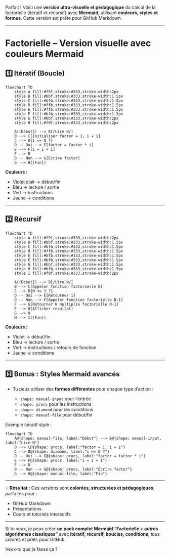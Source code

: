 Parfait ! Voici une **version ultra-visuelle et pédagogique** du calcul de la factorielle (itératif et récursif) avec **Mermaid**, utilisant **couleurs, styles et formes**. Cette version est prête pour GitHub Markdown.

---

# **Factorielle – Version visuelle avec couleurs Mermaid**

## 1️⃣ Itératif (Boucle)

```mermaid
flowchart TD
    style A fill:#f9f,stroke:#333,stroke-width:2px
    style B fill:#bbf,stroke:#333,stroke-width:1.5px
    style C fill:#bfb,stroke:#333,stroke-width:1.5px
    style D fill:#ffb,stroke:#333,stroke-width:1.5px
    style E fill:#ffb,stroke:#333,stroke-width:1.5px
    style F fill:#bfb,stroke:#333,stroke-width:1.5px
    style G fill:#bbf,stroke:#333,stroke-width:2px
    style H fill:#f9f,stroke:#333,stroke-width:2px

    A([Début]) --> B[/Lire N/]
    B --> C[Initialiser factor = 1, i = 1]
    C --> D{i <= N ?}
    D -- Oui --> E[factor = factor * i]
    E --> F[i = i + 1]
    F --> D
    D -- Non --> G[Écrire factor]
    G --> H([Fin])
```

**Couleurs :**

* Violet clair → début/fin
* Bleu → lecture / sortie
* Vert → instructions
* Jaune → conditions

---

## 2️⃣ Récursif

```mermaid
flowchart TD
    style A fill:#f9f,stroke:#333,stroke-width:2px
    style B fill:#bbf,stroke:#333,stroke-width:1.5px
    style C fill:#bfb,stroke:#333,stroke-width:1.5px
    style D fill:#ffb,stroke:#333,stroke-width:1.5px
    style E fill:#bfb,stroke:#333,stroke-width:1.5px
    style F fill:#bfb,stroke:#333,stroke-width:1.5px
    style G fill:#bbf,stroke:#333,stroke-width:1.5px
    style H fill:#bfb,stroke:#333,stroke-width:1.5px
    style I fill:#f9f,stroke:#333,stroke-width:2px

    A([Debut]) --> B[/Lire N/]
    B --> C[Appeler fonction factorielle N]
    C --> D{N <= 1 ?}
    D -- Oui --> E[Retourner 1]
    D -- Non --> F[Appeler fonction factorielle N-1]
    F --> G[Retourner N multiplie factorielle N-1]
    E --> H[Afficher resultat]
    G --> H
    H --> I([Fin])
```

**Couleurs :**

* Violet → début/fin
* Bleu → lecture / sortie
* Vert → instructions / retours de fonction
* Jaune → conditions

---

## 3️⃣ Bonus : Styles Mermaid avancés

* Tu peux utiliser des **formes différentes** pour chaque type d’action :

  * `shape: manual-input` pour l’entrée
  * `shape: procs` pour les instructions
  * `shape: diamond` pour les conditions
  * `shape: manual-file` pour début/fin

Exemple itératif stylé :

```mermaid
flowchart TD
    A@{shape: manual-file, label:"Début"} --> B@{shape: manual-input, label:"Lire N"}
    B --> C@{shape: procs, label:"factor = 1, i = 1"}
    C --> D@{shape: diamond, label:"i <= N ?"}
    D -- Oui --> E@{shape: procs, label:"factor = factor * i"}
    E --> F@{shape: procs, label:"i = i + 1"}
    F --> D
    D -- Non --> G@{shape: procs, label:"Écrire factor"}
    G --> H@{shape: manual-file, label:"Fin"}
```

---

💡 **Résultat :**
Ces versions sont **colorées, structurées et pédagogiques**, parfaites pour :

* GitHub Markdown
* Présentations
* Cours et tutoriels interactifs

---

Si tu veux, je peux créer **un pack complet Mermaid “Factorielle + autres algorithmes classiques”** avec **itératif, récursif, boucles, conditions**, tous colorés et prêts pour GitHub.

Veux‑tu que je fasse ça ?
